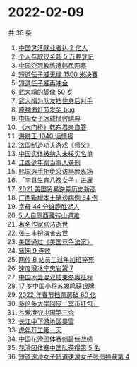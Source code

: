 # 2022-02-09

共 36 条

<!-- BEGIN -->
<!-- 最后更新时间 Wed Feb 09 2022 23:13:45 GMT+0800 (China Standard Time) -->

1. [中国灵活就业者达 2 亿人](https://www.zhihu.com/search?q=灵活就业者)
1. [个人存取现金超 5 万要登记](https://www.zhihu.com/search?q=个人存取)
1. [中国夺冠教练遭韩民网暴](https://www.zhihu.com/search?q=中国教练遭韩民网暴)
1. [短道任子威无缘 1500 米决赛](https://www.zhihu.com/search?q=短道速滑)
1. [短道任子威再冲金](https://www.zhihu.com/search?q=短道速滑)
1. [武大靖的脚像 50 岁](https://www.zhihu.com/search?q=武大靖)
1. [武大靖为队友挡住身后对手](https://www.zhihu.com/search?q=武大靖)
1. [原神海灯节发奖 bug](https://www.zhihu.com/search?q=原神)
1. [中国女子冰球惜败瑞典](https://www.zhihu.com/search?q=冰球)
1. [《水门桥》韩东君亲自答](https://www.zhihu.com/search?q=水门桥)
1. [海贼王 1040 话情报](https://www.zhihu.com/search?q=海贼王)
1. [法国制造功夫游戏《师父》](https://www.zhihu.com/search?q=师父游戏)
1. [中国实体被纳入未核实名单](https://www.zhihu.com/search?q=美商务部)
1. [江西少年案当事人获刑](https://www.zhihu.com/search?q=江西少年案)
1. [韩国选手拒绝采访黑脸离场](https://www.zhihu.com/search?q=韩国选手拒绝采访黑脸离场)
1. [「丰县生育八孩女子」进展](https://www.zhihu.com/search?q=丰县)
1. [2021 美国贸易逆差历史新高](https://www.zhihu.com/search?q=美国贸易逆差)
1. [广西新增本土确诊病例 64 例](https://www.zhihu.com/search?q=广西疫情)
1. [字母 44 分雄鹿胜湖人](https://www.zhihu.com/search?q=湖人)
1. [5 人自驾西藏转山遇难](https://www.zhihu.com/search?q=西藏转山遇难)
1. [著名作家张洁逝世](https://www.zhihu.com/search?q=张洁)
1. [张三丰扮演者去世](https://www.zhihu.com/search?q=张三丰)
1. [美国通过《美国竞争法案》](https://www.zhihu.com/search?q=美国竞争法案)
1. [篮网 9 连败](https://www.zhihu.com/search?q=篮网)
1. [网传 B 站员工过年加班猝死](https://www.zhihu.com/search?q=B站员工过年加班猝死)
1. [速度滑冰宁忠岩第 7](https://www.zhihu.com/search?q=速度滑冰)
1. [中国冰壶混双结束冬奥征程](https://www.zhihu.com/search?q=冰壶)
1. [17 岁中国小将苏翊鸣获银牌](https://www.zhihu.com/search?q=苏翊鸣)
1. [2022 年春节档票房破 60 亿](https://www.zhihu.com/search?q=春节档票房)
1. [多伦多大学回应「冥币红包」](https://www.zhihu.com/search?q=多伦多大学回应)
1. [谷爱凌夺中国第三金](https://www.zhihu.com/search?q=谷爱凌)
1. [长江中下游地区暴雪](https://www.zhihu.com/search?q=长江中下游地区暴雪)
1. [虎年开工第一天](https://www.zhihu.com/search?q=虎年开工)
1. [中国花滑团体赛创最佳战绩](https://www.zhihu.com/search?q=花样滑冰)
1. [花滑团体赛中国队获得第 5 名](https://www.zhihu.com/search?q=花滑团体)
1. [短道速滑女子短道速滑女子张雨婷获第 4](https://www.zhihu.com/search?q=短道速滑女子500米)

<!-- END -->
